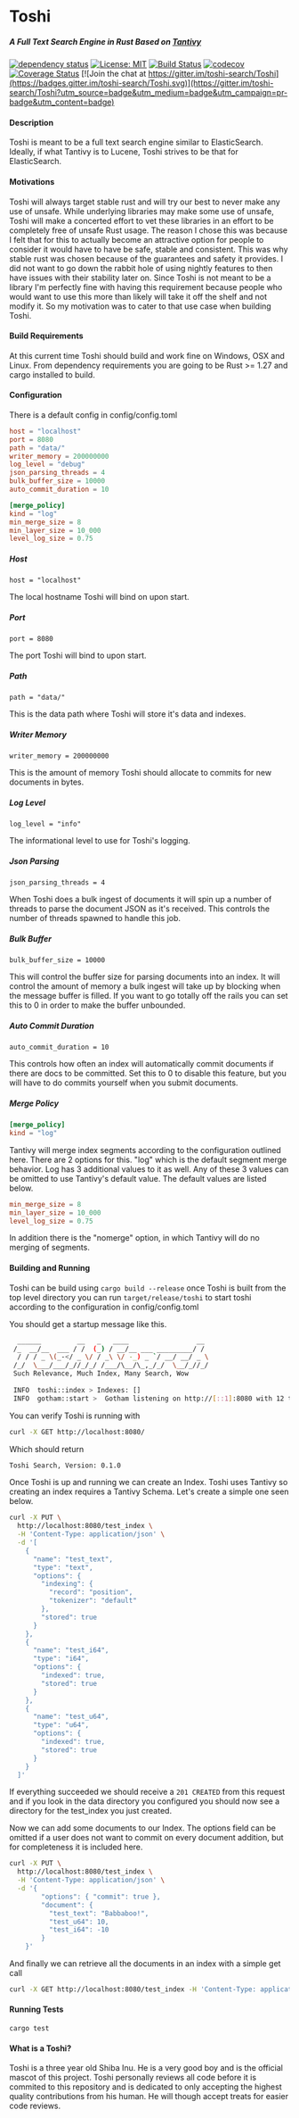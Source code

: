 # Toshi
##### A Full Text Search Engine in Rust Based on [Tantivy](https://github.com/tantivy-search/tantivy)

[![dependency status](https://deps.rs/repo/github/toshi-search/toshi/status.svg)](https://deps.rs/repo/github/toshi-search/toshi) [![License: MIT](https://img.shields.io/badge/License-MIT-yellow.svg)](https://opensource.org/licenses/MIT) [![Build Status](https://travis-ci.org/toshi-search/Toshi.svg?branch=master)](https://travis-ci.org/toshi-search/Toshi) [![codecov](https://codecov.io/gh/toshi-search/Toshi/branch/master/graph/badge.svg)](https://codecov.io/gh/toshi-search/Toshi) [![Coverage Status](https://coveralls.io/repos/github/toshi-search/Toshi/badge.svg?branch=master)](https://coveralls.io/github/toshi-search/Toshi?branch=master) [![Join the chat at https://gitter.im/toshi-search/Toshi](https://badges.gitter.im/toshi-search/Toshi.svg)](https://gitter.im/toshi-search/Toshi?utm_source=badge&utm_medium=badge&utm_campaign=pr-badge&utm_content=badge)

#### Description
Toshi is meant to be a full text search engine similar to ElasticSearch. Ideally, if what Tantivy is to Lucene, Toshi strives
to be that for ElasticSearch. 

#### Motivations
Toshi will always target stable rust and will try our best to never make any use of unsafe. While underlying libraries may make some 
use of unsafe, Toshi will make a concerted effort to vet these libraries in an effort to be completely free of unsafe Rust usage. The
reason I chose this was because I felt that for this to actually become an attractive option for people to consider it would have to have
be safe, stable and consistent. This was why stable rust was chosen because of the guarantees and safety it provides. I did not want to go down the rabbit hole of using nightly features to then have issues with their stability later on. Since Toshi is not 
meant to be a library I'm perfectly fine with having this requirement because people who would want to use this more than likely will 
take it off the shelf and not modify it. So my motivation was to cater to that use case when building Toshi.

#### Build Requirements
At this current time Toshi should build and work fine on Windows, OSX and Linux. From dependency requirements you are going to be Rust >= 1.27 and cargo installed to build.

#### Configuration

There is a default config in config/config.toml

```toml
host = "localhost"
port = 8080
path = "data/"
writer_memory = 200000000
log_level = "debug"
json_parsing_threads = 4
bulk_buffer_size = 10000
auto_commit_duration = 10

[merge_policy]
kind = "log"
min_merge_size = 8
min_layer_size = 10_000
level_log_size = 0.75
```

##### Host
`host = "localhost"`

The local hostname Toshi will bind on upon start.

##### Port
`port = 8080`

The port Toshi will bind to upon start.

##### Path
`path = "data/"`

This is the data path where Toshi will store it's data and indexes.

##### Writer Memory
`writer_memory = 200000000`

This is the amount of memory Toshi should allocate to commits for new documents in bytes.

##### Log Level
`log_level = "info"`

The informational level to use for Toshi's logging.

##### Json Parsing
`json_parsing_threads = 4`

When Toshi does a bulk ingest of documents it will spin up a number of threads to parse the document JSON as it's
received. This controls the number of threads spawned to handle this job.

##### Bulk Buffer
`bulk_buffer_size = 10000`

This will control the buffer size for parsing documents into an index. It will control the amount of memory a bulk ingest will
take up by blocking when the message buffer is filled. If you want to go totally off the rails you can set this to 0 in order to make
the buffer unbounded.

##### Auto Commit Duration
`auto_commit_duration = 10`

This controls how often an index will automatically commit documents if there are docs to be committed. Set this to 0 to disable this feature,
but you will have to do commits yourself when you submit documents. 

##### Merge Policy
```toml
[merge_policy]
kind = "log"
```

Tantivy will merge index segments according to the configuration outlined here. There are 2 options for this. "log" which is the default 
segment merge behavior. Log has 3 additional values to it as well. Any of these 3 values can be omitted to use Tantivy's default value.
The default values are listed below.

```toml
min_merge_size = 8
min_layer_size = 10_000
level_log_size = 0.75
```

In addition there is the "nomerge" option, in which Tantivy will do no merging of segments.

#### Building and Running
Toshi can be build using `cargo build --release` once Toshi is built from the top level directory you can run `target/release/toshi` to
start toshi according to the configuration in config/config.toml

You should get a startup message like this.

```bash
  ______         __   _   ____                 __
 /_  __/__  ___ / /  (_) / __/__ ___ _________/ /
  / / / _ \(_-</ _ \/ / _\ \/ -_) _ `/ __/ __/ _ \
 /_/  \___/___/_//_/_/ /___/\__/\_,_/_/  \__/_//_/
 Such Relevance, Much Index, Many Search, Wow
 
 INFO  toshi::index > Indexes: []
 INFO  gotham::start >  Gotham listening on http://[::1]:8080 with 12 threads
```

You can verify Toshi is running with

```bash
curl -X GET http://localhost:8080/
```

Which should return

```html
Toshi Search, Version: 0.1.0
```

Once Toshi is up and running we can create an Index. Toshi uses Tantivy so creating an index requires a Tantivy Schema. Let's create a 
simple one seen below.

```bash
curl -X PUT \
  http://localhost:8080/test_index \
  -H 'Content-Type: application/json' \
  -d '[
    {
      "name": "test_text",
      "type": "text",
      "options": {
        "indexing": {
          "record": "position",
          "tokenizer": "default"
        },
        "stored": true
      }
    },
    {
      "name": "test_i64",
      "type": "i64",
      "options": {
        "indexed": true,
        "stored": true
      }
    },
    {
      "name": "test_u64",
      "type": "u64",
      "options": {
        "indexed": true,
        "stored": true
      }
    }
  ]'
  ```
  
If everything succeeded we should receive a `201 CREATED` from this request and if you look in the data directory you configured you
should now see a directory for the test_index you just created.

Now we can add some documents to our Index. The options field can be omitted if a user does not want to commit on every document addition, but
for completeness it is included here.

```bash
curl -X PUT \
  http://localhost:8080/test_index \
  -H 'Content-Type: application/json' \
  -d '{
        "options": { "commit": true },
        "document": {
          "test_text": "Babbaboo!",
          "test_u64": 10,
          "test_i64": -10
        }
    }'
```

And finally we can retrieve all the documents in an index with a simple get call

```bash
curl -X GET http://localhost:8080/test_index -H 'Content-Type: application/json'
```

#### Running Tests

`cargo test`

#### What is a Toshi?

Toshi is a three year old Shiba Inu. He is a very good boy and is the official mascot of this project. Toshi personally reviews all code before it is commited to this repository and is dedicated to only accepting the highest quality contributions from his human. He will though accept treats for easier code reviews. 
